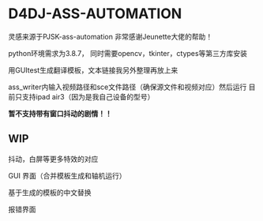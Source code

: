 # D4DJ-ASS-AUTOMATION

灵感来源于PJSK-ass-automation
非常感谢Jeunette大佬的帮助！

python环境需求为3.8.7， 同时需要opencv，tkinter，ctypes等第三方库安装

用GUItest生成翻译模板，文本链接我另外整理再放上来

ass_writer内输入视频路径和sce文件路径（确保源文件和视频对应）然后运行
目前只支持ipad air3（因为是我自己设备的型号）

**暂不支持带有窗口抖动的剧情！！**

## WIP

抖动，白屏等更多特效的对应

GUI 界面（合并模板生成和轴机运行）

基于生成的模板的中文替换

报错界面
